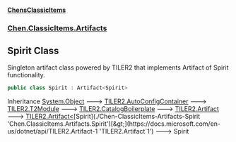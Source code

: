 
#### [ChensClassicItems](./index 'index')

### [Chen.ClassicItems.Artifacts](./Chen-ClassicItems-Artifacts 'Chen.ClassicItems.Artifacts')

## Spirit Class
Singleton artifact class powered by TILER2 that implements Artifact of Spirit functionality.  
```csharp
public class Spirit : Artifact<Spirit>
```
Inheritance [System.Object](https://docs.microsoft.com/en-us/dotnet/api/System.Object 'System.Object') &#129106; [TILER2.AutoConfigContainer](https://docs.microsoft.com/en-us/dotnet/api/TILER2.AutoConfigContainer 'TILER2.AutoConfigContainer') &#129106; [TILER2.T2Module](https://docs.microsoft.com/en-us/dotnet/api/TILER2.T2Module 'TILER2.T2Module') &#129106; [TILER2.CatalogBoilerplate](https://docs.microsoft.com/en-us/dotnet/api/TILER2.CatalogBoilerplate 'TILER2.CatalogBoilerplate') &#129106; [TILER2.Artifact](https://docs.microsoft.com/en-us/dotnet/api/TILER2.Artifact 'TILER2.Artifact') &#129106; [TILER2.Artifact&lt;](https://docs.microsoft.com/en-us/dotnet/api/TILER2.Artifact-1 'TILER2.Artifact`1')[Spirit](./Chen-ClassicItems-Artifacts-Spirit 'Chen.ClassicItems.Artifacts.Spirit')[&gt;](https://docs.microsoft.com/en-us/dotnet/api/TILER2.Artifact-1 'TILER2.Artifact`1') &#129106; Spirit  
